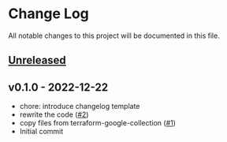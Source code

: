 # Change Log

All notable changes to this project will be documented in this file.

<a name="unreleased"></a>
## [Unreleased]



<a name="v0.1.0"></a>
## v0.1.0 - 2022-12-22

- chore: introduce changelog template
- rewrite the code ([#2](https://github.com/observeinc/terraform-observe-aws/issues/2))
- copy files from terraform-google-collection ([#1](https://github.com/observeinc/terraform-observe-aws/issues/1))
- Initial commit


[Unreleased]: https://github.com/observeinc/terraform-observe-aws/compare/v0.1.0...HEAD

